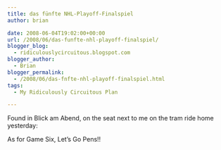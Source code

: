 ```yaml
---
title: das fünfte NHL-Playoff-Finalspiel
author: brian

date: 2008-06-04T19:02:00+00:00
url: /2008/06/das-funfte-nhl-playoff-finalspiel/
blogger_blog:
  - ridiculouslycircuitous.blogspot.com
blogger_author:
  - Brian
blogger_permalink:
  - /2008/06/das-fnfte-nhl-playoff-finalspiel.html
tags:
  - My Ridiculously Circuitous Plan

---
```

Found in Blick am Abend, on the seat next to me on the tram ride home yesterday:

<div>
  </p> 
  
  <div>
    <img src="http://4.bp.blogspot.com/_1bayJx4ovbY/SEcLfYRNuPI/AAAAAAAAAAo/0a2Zk81VHT4/s320/IMG_0192.JPG" border="0" alt="" />
  </div>
  
  <div>
    As for Game Six, Let&#8217;s Go Pens!!
  </div>
</div>